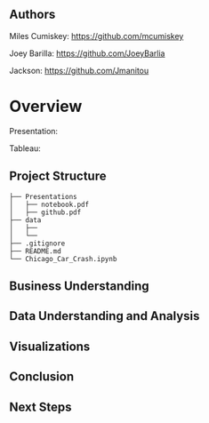 
## Authors
Miles Cumiskey: https://github.com/mcumiskey

Joey Barilla: https://github.com/JoeyBarlia

Jackson: https://github.com/Jmanitou


# Overview
Presentation: 

Tableau: 

## Project Structure 
```
├── Presentations
│   ├── notebook.pdf
│   ├── github.pdf
├── data
│   ├── 
│   └── 
├── .gitignore
├── README.md
└── Chicago_Car_Crash.ipynb
```
## Business Understanding
 

## Data Understanding and Analysis


## Visualizations


## Conclusion

## Next Steps 
